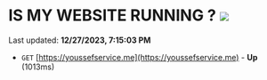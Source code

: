 # IS MY WEBSITE RUNNING ? [![](https://img.shields.io/static/v1?label=Sponsor&message=%E2%9D%A4&logo=GitHub&color=%23fe8e86)](https://github.com/sponsors/<username>)

Last updated: **12/27/2023, 7:15:03 PM**

- `GET` [https://youssefservice.me](https://youssefservice.me) - **Up** (1013ms)
